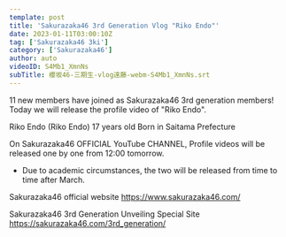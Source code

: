 ```yaml
---
template: post
title: 'Sakurazaka46 3rd Generation Vlog "Riko Endo"'
date: 2023-01-11T03:00:10Z
tag: ['Sakurazaka46 3ki']
category: ['Sakurazaka46']
author: auto 
videoID: S4Mb1_XmnNs
subTitle: 櫻坂46-三期生-vlog遠藤-webm-S4Mb1_XmnNs.srt
---
```

11 new members have joined as Sakurazaka46 3rd generation members!
Today we will release the profile video of "Riko Endo".

Riko Endo
(Riko Endo)
17 years old
Born in Saitama Prefecture

On Sakurazaka46 OFFICIAL YouTube CHANNEL,
Profile videos will be released one by one from 12:00 tomorrow.
* Due to academic circumstances, the two will be released from time to time after March.

Sakurazaka46 official website
https://www.sakurazaka46.com/

Sakurazaka46 3rd Generation Unveiling Special Site
https://sakurazaka46.com/3rd_generation/